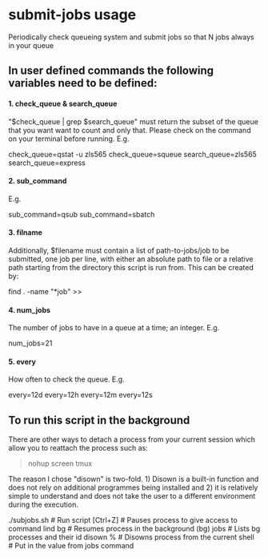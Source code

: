 # submit-jobs usage
Periodically check queueing system and submit jobs so that N jobs always in your queue

## In user defined commands the following variables need to be defined:

#### 1. check_queue & search_queue

"$check_queue | grep $search_queue" must return the subset of the
queue that you want want to count and only that. Please check on
the command on your terminal before running.
E.g.

  check_queue=qstat -u zls565
  check_queue=squeue
  search_queue=zls565
  search_queue=express

#### 2. sub_command

E.g.

  sub_command=qsub
  sub_command=sbatch

#### 3. filname

Additionally, $filename must contain a list of path-to-jobs/job
to be submitted, one job per line, with either an absolute path
to file or a relative path starting from the directory this
script is run from. This can be created by:

  find . -name "*job" >> <filename>

#### 4. num_jobs

The number of jobs to have in a queue at a time; an integer.
E.g.

  num_jobs=21

#### 5. every

How often to check the queue.
E.g.

  every=12d
  every=12h
  every=12m
  every=12s


## To run this script in the background


There are other ways to detach a process from your current session
which allow you to reattach the process such as:

  >nohup
  >screen
  >tmux

The reason I chose "disown" is two-fold. 1) Disown is a built-in
function and does not rely on additional programmes being
installed and 2) it is relatively simple to understand and does
not take the user to a different environment during the
execution.

  ./subjobs.sh        # Run script
  [Ctrl+Z]            # Pauses process to give access to command lind
  bg                  # Resumes process in the background (bg)
  jobs                # Lists bg processes and their id
  disown %<id>        # Disowns process <id> from the current shell
                      # Put in the <id> value from jobs command
